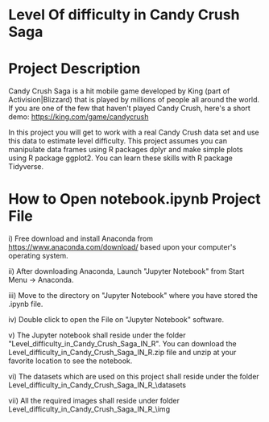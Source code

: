 # Level Of difficulty in Candy Crush Saga

Project Description 
==================== 
Candy Crush Saga is a hit mobile game developed by King (part of Activision|Blizzard) that is played by millions of people all around the world. If you are one of the few that haven't played Candy Crush, here's a short demo: https://king.com/game/candycrush

In this project you will get to work with a real Candy Crush data set and use this data to estimate level difficulty. This project assumes you can manipulate data frames using R packages dplyr and make simple plots using R package ggplot2. You can learn these skills with R package Tidyverse.


How to Open notebook.ipynb Project File 
=======================================  

i) Free download and install Anaconda from https://www.anaconda.com/download/ based upon your computer's operating system.

ii) After downloading Anaconda, Launch "Jupyter Notebook" from Start Menu -> Anaconda.

iii) Move to the directory on "Jupyter Notebook" where you have stored the .ipynb file.

iv) Double click to open the File on "Jupyter Notebook" software.

v) The Jupyter notebook shall reside under the folder "Level_difficulty_in_Candy_Crush_Saga_IN_R". 
   You can download the Level_difficulty_in_Candy_Crush_Saga_IN_R.zip file and unzip at your favorite location to see the notebook.

vi) The datasets which are used on this project shall reside under the folder Level_difficulty_in_Candy_Crush_Saga_IN_R\_\datasets

vii) All the required images shall reside under folder Level_difficulty_in_Candy_Crush_Saga_IN_R\_\img
